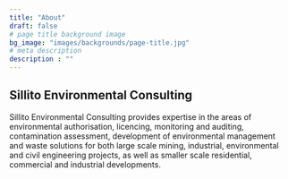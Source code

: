 ```yaml
---
title: "About"
draft: false
# page title background image
bg_image: "images/backgrounds/page-title.jpg"
# meta description
description : ""
---
```


## Sillito Environmental Consulting

Sillito Environmental Consulting provides expertise in the areas of environmental authorisation, licencing, monitoring and auditing, contamination assessment, development of environmental management and waste solutions for both large scale mining, industrial, environmental and civil engineering projects, as well as smaller scale residential, commercial and industrial developments.

